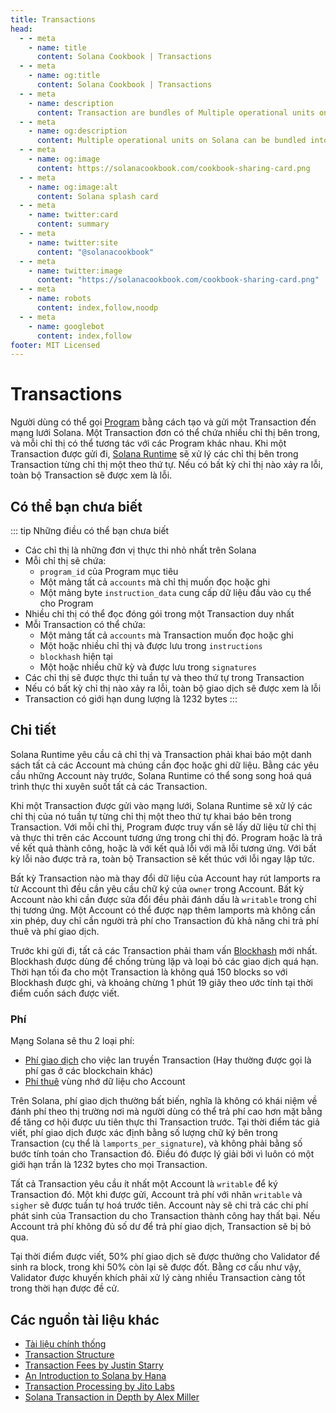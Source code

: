 ```yaml
---
title: Transactions
head:
  - - meta
    - name: title
      content: Solana Cookbook | Transactions
  - - meta
    - name: og:title
      content: Solana Cookbook | Transactions
  - - meta
    - name: description
      content: Transaction are bundles of Multiple operational units on Solana. Learn more about Transaction and Core Concepts at The Solana cookbook.
  - - meta
    - name: og:description
      content: Multiple operational units on Solana can be bundled into a single unit called Transaction. Learn more about Core Concepts at The Solana cookbook.
  - - meta
    - name: og:image
      content: https://solanacookbook.com/cookbook-sharing-card.png
  - - meta
    - name: og:image:alt
      content: Solana splash card
  - - meta
    - name: twitter:card
      content: summary
  - - meta
    - name: twitter:site
      content: "@solanacookbook"
  - - meta
    - name: twitter:image
      content: "https://solanacookbook.com/cookbook-sharing-card.png"
  - - meta
    - name: robots
      content: index,follow,noodp
  - - meta
    - name: googlebot
      content: index,follow
footer: MIT Licensed
---
```


# Transactions

Người dùng có thể gọi [Program](./programs.md) bằng cách tạo và gửi một Transaction đến mạng lưới Solana. Một Transaction đơn có thể chứa nhiều chỉ thị bên trong, và mỗi chỉ thị có thể tương tác với các Program khác nhau. Khi một Transaction được gửi đi, [Solana Runtime](https://docs.solana.com/developing/programming-model/runtime) sẽ xử lý các chỉ thị bên trong Transaction từng chỉ thị một theo thứ tự. Nếu có bất kỳ chỉ thị nào xảy ra lỗi, toàn bộ Transaction sẽ được xem là lỗi.

## Có thể bạn chưa biết

::: tip Những điều có thể bạn chưa biết
- Các chỉ thị là những đơn vị thực thi nhỏ nhất trên Solana
- Mỗi chỉ thị sẽ chứa:
    - `program_id` của Program mục tiêu
    - Một mảng tất cả `accounts` mà chỉ thị muốn đọc hoặc ghi
    - Một mảng byte `instruction_data` cung cấp dữ liệu đầu vào cụ thể cho Program
- Nhiều chỉ thị có thể đọc đóng gói trong một Transaction duy nhất
- Mỗi Transaction có thể chứa:
    - Một mảng tất cả `accounts` mà Transaction muốn đọc hoặc ghi
    - Một hoặc nhiều chỉ thị và được lưu trong `instructions`
    - `blockhash` hiện tại
    - Một hoặc nhiều chữ kỳ và được lưu trong `signatures`
- Các chỉ thị sẽ được thực thi tuần tự và theo thứ tự trong Transaction
- Nếu có bất kỳ chỉ thị nào xảy ra lỗi, toàn bộ giao dịch sẽ được xem là lỗi
- Transaction có giới hạn dung lượng là 1232 bytes
:::

## Chi tiết

Solana Runtime yêu cầu cả chỉ thị và Transaction phải khai báo một danh sách tất cả các Account mà chúng cần đọc hoặc ghi dữ liệu. Bằng các yêu cầu những Account này trước, Solana Runtime có thể song song hoá quá trình thực thi xuyên suốt tất cả các Transaction.

Khi một Transaction được gửi vào mạng lưới, Solana Runtime sẽ xử lý các chỉ thị của nó tuần tự từng chỉ thị một theo thứ tự khai báo bên trong Transaction. Với mỗi chỉ thị, Program được truy vấn sẽ lấy dữ liệu từ chỉ thị và thực thi trên các Account tương ứng trong chỉ thị đó. Program hoặc là trả về kết quả thành công, hoặc là với kết quả lỗi với mã lỗi tương ứng. Với bất kỳ lỗi nào được trả ra, toàn bộ Transaction sẽ kết thúc với lỗi ngay lập tức.

Bất kỳ Transaction nào mà thay đổi dữ liệu của Account hay rút lamports ra từ Account thì đều cần yêu cầu chữ ký của `owner` trong Account. Bất kỳ Account nào khi cần được sửa đổi đều phải đánh dấu là `writable` trong chỉ thị tương ứng. Một Account có thể được nạp thêm lamports mà không cần xin phép, duy chỉ cần người trả phí cho Transaction đủ khả năng chi trả phí thuê và phí giao dịch.

Trước khi gửi đi, tất cả các Transaction phải tham vấn [Blockhash](https://docs.solana.com/developing/programming-model/transactions#recent-blockhash) mới nhất. Blockhash được dùng để chống trùng lặp và loại bỏ các giao dịch quá hạn. Thời hạn tối đa cho một Transaction là không quá 150 blocks so với Blockhash được ghi, và khoảng chừng 1 phút 19 giây theo ước tính tại thời điểm cuốn sách được viết.

### Phí

Mạng Solana sẽ thu 2 loại phí:
- [Phí giao dịch](https://docs.solana.com/transaction_fees) cho việc lan truyền Transaction (Hay thường được gọi là phí gas ở các blockchain khác)
- [Phí thuê](https://docs.solana.com/developing/programming-model/accounts#rent) vùng nhớ dữ liệu cho Account

Trên Solana, phí giao dịch thường bất biến, nghĩa là không có khái niệm về đánh phí theo thị trường nơi mà người dùng có thể trả phí cao hơn mặt bằng để tăng cơ hội được ưu tiên thực thi Transaction trước. Tại thời điểm tác giả viết, phí giao dịch được xác định bằng số lượng chữ ký bên trong Transaction (cụ thể là `lamports_per_signature`), và không phải bằng số bước tính toán cho Transaction đó. Điều đó được lý giải bởi vì luôn có một giới hạn trần là 1232 bytes cho mọi Transaction.

Tất cả Transaction yêu cầu ít nhất một Account là `writable` để ký Transaction đó. Một khi được gửi, Account trả phí với nhãn `writable` và `sigher` sẽ được tuần tự hoá trước tiên. Account này sẽ chi trả các chi phí phát sinh của Transaction du cho Transaction thành công hay thất bại. Nếu Account trả phí không đủ số dư để trả phí giao dịch, Transaction sẽ bị bỏ qua.

Tại thời điểm được viết, 50% phí giao dịch sẽ được thưởng cho Validator để sinh ra block, trong khi 50% còn lại sẽ được đốt. Bằng cơ cấu như vậy, Validator được khuyến khích phải xử lý càng nhiều Transaction càng tốt trong thời hạn được đề cử.

## Các nguồn tài liệu khác

- [Tài liệu chính thống](https://docs.solana.com/developing/programming-model/transactions)
- [Transaction Structure](https://solana.wiki/docs/solidity-guide/transactions/#solana-transaction-structure)
- [Transaction Fees by Justin Starry](https://jstarry.notion.site/Transaction-Fees-f09387e6a8d84287aa16a34ecb58e239)
- [An Introduction to Solana by Hana](https://2501babe.github.io/posts/solana101.html)
- [Transaction Processing by Jito Labs](https://jito-labs.medium.com/solana-validator-101-transaction-processing-90bcdc271143)
- [Solana Transaction in Depth by Alex Miller](https://medium.com/@asmiller1989/solana-transactions-in-depth-1f7f7fe06ac2)
